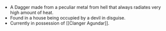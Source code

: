 - A Dagger made from a peculiar metal from hell that always radiates very high amount of heat.
- Found in a house being occupied by a devil in disguise.
- Currently in possession of [[Clanger Agundar]].